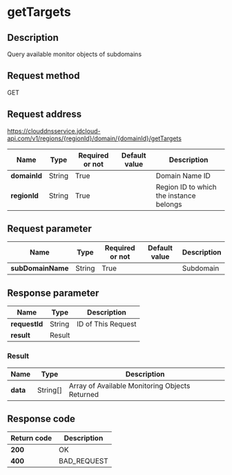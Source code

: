 # getTargets


## Description
Query available monitor objects of subdomains

## Request method
GET

## Request address
https://clouddnsservice.jdcloud-api.com/v1/regions/{regionId}/domain/{domainId}/getTargets

|Name|Type|Required or not|Default value|Description|
|---|---|---|---|---|
|**domainId**|String|True| |Domain Name ID|
|**regionId**|String|True| |Region ID to which the instance belongs|

## Request parameter
|Name|Type|Required or not|Default value|Description|
|---|---|---|---|---|
|**subDomainName**|String|True| |Subdomain|


## Response parameter
|Name|Type|Description|
|---|---|---|
|**requestId**|String|ID of This Request|
|**result**|Result| |


### Result
|Name|Type|Description|
|---|---|---|
|**data**|String[]|Array of Available Monitoring Objects Returned|

## Response code
|Return code|Description|
|---|---|
|**200**|OK|
|**400**|BAD_REQUEST|
